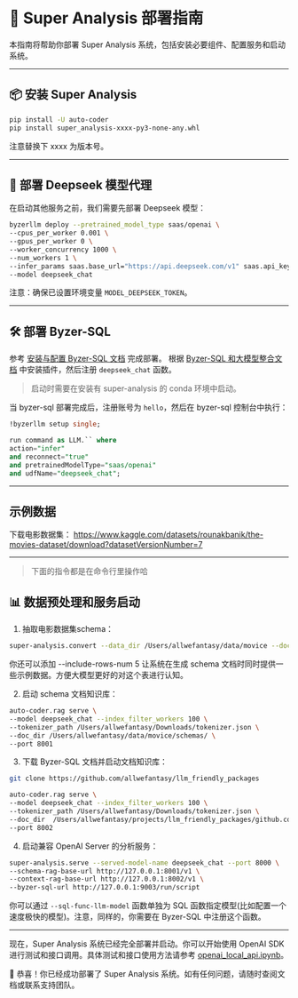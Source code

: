 
# 🚀 Super Analysis 部署指南

本指南将帮助你部署 Super Analysis 系统，包括安装必要组件、配置服务和启动系统。

---

## 📦 安装 Super Analysis


```bash
pip install -U auto-coder
pip install super_analysis-xxxx-py3-none-any.whl
```

注意替换下 xxxx 为版本号。

---

## 🤖 部署 Deepseek 模型代理

在启动其他服务之前，我们需要先部署 Deepseek 模型：

```bash
byzerllm deploy --pretrained_model_type saas/openai \
--cpus_per_worker 0.001 \
--gpus_per_worker 0 \
--worker_concurrency 1000 \
--num_workers 1 \
--infer_params saas.base_url="https://api.deepseek.com/v1" saas.api_key=${MODEL_DEEPSEEK_TOKEN} saas.model=deepseek-chat \
--model deepseek_chat
```

注意：确保已设置环境变量 `MODEL_DEEPSEEK_TOKEN`。

---

## 🛠️ 部署 Byzer-SQL

参考 [安装与配置 Byzer-SQL 文档](./docs/4.3.1%20安装与配置%20Byzer-SQL.pdf) 完成部署。
根据 [Byzer-SQL 和大模型整合文档](./docs//4.2.1.3%20Byzer-SQL%20和大模型的整合.pdf) 中安装插件，然后注册 `deepseek_chat` 函数。

> 启动时需要在安装有 super-analysis 的 conda 环境中启动。

当 byzer-sql 部署完成后，注册账号为 `hello`，然后在 byzer-sql 控制台中执行：

```sql
!byzerllm setup single;

run command as LLM.`` where 
action="infer"
and reconnect="true"
and pretrainedModelType="saas/openai"
and udfName="deepseek_chat";
```

---

## 示例数据

下载电影数据集： https://www.kaggle.com/datasets/rounakbanik/the-movies-dataset/download?datasetVersionNumber=7

---

> 下面的指令都是在命令行里操作哈

## 📊 数据预处理和服务启动

1. 抽取电影数据集schema：

```bash
super-analysis.convert --data_dir /Users/allwefantasy/data/movice --doc_dir /Users/allwefantasy/data/movice/schemas/
```

你还可以添加 --include-rows-num 5 让系统在生成 schema 文档时同时提供一些示例数据。方便大模型更好的对这个表进行认知。


2. 启动 schema 文档知识库：

```bash
auto-coder.rag serve \
--model deepseek_chat --index_filter_workers 100 \
--tokenizer_path /Users/allwefantasy/Downloads/tokenizer.json \
--doc_dir /Users/allwefantasy/data/movice/schemas/ \
--port 8001
```

3. 下载 Byzer-SQL 文档并启动文档知识库：

```bash
git clone https://github.com/allwefantasy/llm_friendly_packages

auto-coder.rag serve \
--model deepseek_chat --index_filter_workers 100 \
--tokenizer_path /Users/allwefantasy/Downloads/tokenizer.json \
--doc_dir  /Users/allwefantasy/projects/llm_friendly_packages/github.com/allwefantasy \
--port 8002
```

4. 启动兼容 OpenAI Server 的分析服务：

```bash
super-analysis.serve --served-model-name deepseek_chat --port 8000 \
--schema-rag-base-url http://127.0.0.1:8001/v1 \
--context-rag-base-url http://127.0.0.1:8002/v1 \
--byzer-sql-url http://127.0.0.1:9003/run/script
```

你可以通过 `--sql-func-llm-model` 函数单独为 SQL 函数指定模型(比如配置一个速度极快的模型)。注意，同样的，你需要在 Byzer-SQL 中注册这个函数。

---

现在，Super Analysis 系统已经完全部署并启动。你可以开始使用 OpenAI SDK 进行测试和接口调用。具体测试和接口使用方法请参考 [openai_local_api.ipynb](./openai_local_api.ipynb)。

🎉 恭喜！你已经成功部署了 Super Analysis 系统。如有任何问题，请随时查阅文档或联系支持团队。